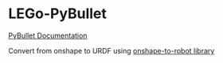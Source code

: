 # LEGo-PyBullet

[PyBullet Documentation](https://docs.google.com/document/d/10sXEhzFRSnvFcl3XxNGhnD4N2SedqwdAvK3dsihxVUA/edit?tab=t.0)

Convert from onshape to URDF using [onshape-to-robot library](https://onshape-to-robot.readthedocs.io/en/latest/)